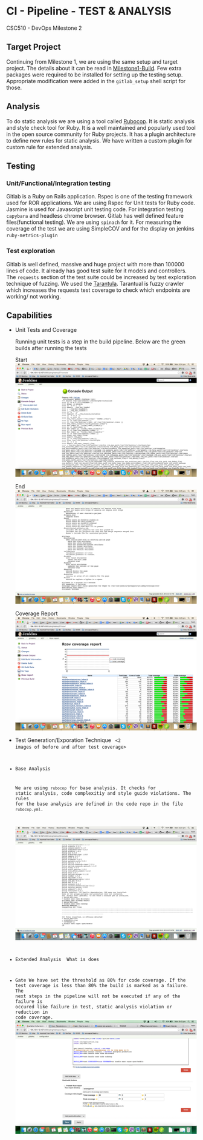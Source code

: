 # CI - Pipeline - TEST & ANALYSIS

CSC510 - DevOps Milestone 2 

## Target Project
Continuing from Milestone 1, we are using the same setup and target project. The details about it can be read in [Milestone1-Build](./docs/build.md). 
Few extra packages were required to be installed for setting up the testing setup. Appropriate modification were added in the `gitlab_setup` shell script for those.

## Analysis
To do static analysis we are using a tool called [Rubocop](https://github.com/bbatsov/rubocop). It is static analysis and style check tool for Ruby. It is a well maintained and popularly used tool in the open source community for Ruby projects. It has a plugin architecture to define new rules for static analysis. We have written a custom plugin for custom rule for extended analysis. <link of the plugin code>


## Testing

### Unit/Functional/Integration testing 
Gitlab is a Ruby on Rails application. Rspec is one of the testing framework used for ROR applications. We are using Rspec for Unit tests for Ruby code. Jasmine is used for Javascript unit testing code. 
For integration testing `capybara` and headless chrome browser. 
Gitlab has well defined feature files(functional testing). We are using `spinach` for it.
For measuring the coverage of the test we are using SimpleCOV and for the display on jenkins `ruby-metrics-plugin`

### Test exploration
Gitlab is well defined, massive and huge project with more than 100000 lines of code. It already has good test suite for it models and controllers.
The `requests` section of the test suite could be increased by test exploration technique of fuzzing.
We used the [Tarantula](https://github.com/relevance/tarantula). Tarantual is fuzzy crawler which increases the requests test coverage to check which endpoints are working/ not working.


## Capabilities

* Unit Tests and Coverage

    Running unit tests is a step in the build pipeline.  Below are the green builds after running the tests

    Start
    ![Start](imgs/green_test_1.png)

    End
    ![End](imgs/green_test_2.png)

    Coverage Report
    ![coverage](imgs/coverage_report.png)

* Test Generation/Exporation Technique
    <code for tarantula>
    <2 images of before and after test coverage>

* Base Analysis

    We are using `rubocop`  for base analysis. It checks for static analysis, code complexitiy and style guide violations. The rules for the base analysis are defined in the code repo in the file `rubocop.yml`.

    ![Base Analysis](imgs/static_analysis.png)

* Extended Analysis
    <About custom plugin > What is does

* Gate
    We have set the threshold as 80% for code coverage. If the test coverage is less than 80% the build is marked as a failure. The next steps in the pipeline will not be executed if any of the failure is occured like failure in test, static analysis violation or reduction in code coverage.
    ![Base Analysis](imgs/threshold.png) 





